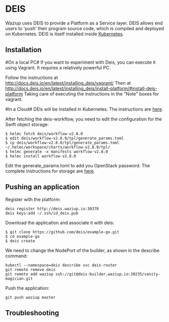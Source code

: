 
DEIS
====

Waziup uses DEIS to provide a Platform as a Service layer.
DEIS allows end users to 'push' their program source code, which is compiled and deployed on Kubernetes.
DEIS is itself installed inside [Kubernetes](../kubernetes/INSTALL.md).

Installation
------------

#On a local PC#
If you want to experiment with Deis, you can execute it using Vagrant.
It requires a relatively powerful PC.

Follow the instructions at http://docs.deis.io/en/latest/installing_deis/vagrant/
Then at http://docs.deis.io/en/latest/installing_deis/install-platform/#install-deis-platform
Taking care of executing the instructions in the "Note" boxes for vagrant.

#In a Cloud#
DEIs will be installed in Kubernetes.
The instructions are [here](https://deis.com/docs/workflow/installing-workflow).

After fetching the deis-workflow, you need to edit the configuration for the Swift object storage:

```
$ helmc fetch deis/workflow-v2.8.0
$ edit deis/workflow-v2.8.0/tpl/generate_params.toml
$ cp deis/workflow-v2.8.0/tpl/generate_params.toml ~/.helmc/workspace/charts/workflow-v2.8.0/tpl/
$ helmc generate -x manifests workflow-v2.8.0
$ helmc install workflow-v2.8.0
```

Edit the generate_params.toml to add you OpenStack password.
The complete instructions for storage are [here](https://deis.com/docs/workflow/installing-workflow/configuring-object-storage/).

Pushing an application
----------------------

Register with the platform:
```
deis register http://deis.waziup.io:30378
deis keys:add ~/.ssh/id_deis.pub
```

Download the application and associate it with deis:
```
$ git clone https://github.com/deis/example-go.git
$ cd example-go
$ deis create
```

We need to change the NodePort of the builder, as shown in the describe command:
```
kubectl --namespace=deis describe svc deis-router
git remote remove deis
git remote add waziup ssh://git@deis-builder.waziup.io:30235/vanity-magician.git
```

Push the application:
```
git push waziup master
```

Troubleshooting
---------------



